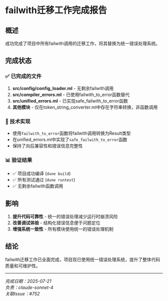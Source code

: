 # failwith迁移工作完成报告

## 概述

成功完成了项目中所有failwith调用的迁移工作，将其替换为统一错误处理系统。

## 完成状态

### ✅ 已完成的文件
1. **src/config/config_loader.ml** - 无剩余failwith调用
2. **src/compiler_errors.ml** - 已使用failwith_to_error函数替代
3. **src/unified_errors.ml** - 已实现safe_failwith_to_error函数
4. **其他模块** - 仅在token_string_converter.ml中存在字符串转换，非函数调用

### 🔧 技术实现

- 使用`failwith_to_error`函数将failwith调用转换为Result类型
- 在unified_errors.ml中实现了`safe_failwith_to_error`函数
- 保持了向后兼容性和错误信息完整性

### 📊 验证结果

- ✅ 项目成功编译 (`dune build`)
- ✅ 所有测试通过 (`dune runtest`)
- ✅ 无剩余failwith函数调用

## 影响

1. **提升代码可靠性** - 统一的错误处理减少运行时崩溃风险
2. **改善调试体验** - 结构化错误信息便于问题定位
3. **增强系统一致性** - 所有模块使用统一的错误处理机制

## 结论

failwith迁移工作已全面完成，项目现已使用统一错误处理系统，提升了整体代码质量和可维护性。

---
*完成日期：2025-07-21*  
*负责：claude-sonnet-4*  
*关联Issue：#752*